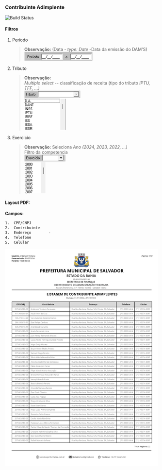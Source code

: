### Contribuinte Adimplente
![Build Status](https://travis-ci.org/joemccann/dillinger.svg?branch=master)
#### Filtros

1.  Período 
   
    >**Observação:** (Data - *type: Date* -Data da emissão do DAM'S) <br>
    ![alt text](Fotos/image.png)

2.  Tributo 
    >**Observação:** <br>   *Multiplo* _select_ -- classificação de receita (tipo do tributo *IPTU, TFF, ...)*<br>
    ![alt text](Fotos/image-1.png)<br>
    ![alt text](Fotos/image-2.png)


3.  Exercicio 
    > **Observação:** Seleciona *Ano (2024, 2023, 2022, ...)* <br>
    Filtro da competencia<br>
    ![alt text](Fotos/image-3.png)<br>
    ![alt text](Fotos/image-4.png)

####   Layout PDF:
**Campos:** 
 ```
1.  CPF/CNPJ
2.  Contribuinte    
3.  Endereço        - 
4.  Telefone
5.  Celular 
```
![alt text](/Fotos/listagem_de_contribuinte_adimplentes.png)